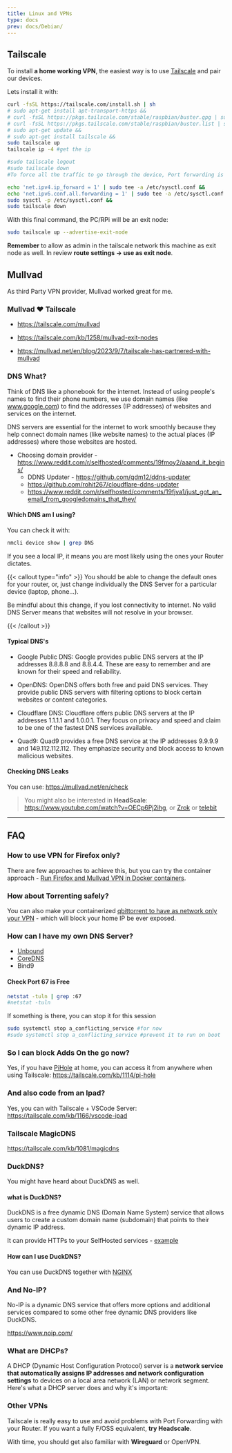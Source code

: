 ```yaml
---
title: Linux and VPNs
type: docs
prev: docs/Debian/
---
```


## Tailscale

To install **a home working VPN**, the easiest way is to use [Tailscale](https://tailscale.com/kb/installation) and pair our devices.

Lets install it with:


```sh
curl -fsSL https://tailscale.com/install.sh | sh
# sudo apt-get install apt-transport-https &&
# curl -fsSL https://pkgs.tailscale.com/stable/raspbian/buster.gpg | sudo apt-key add - &&
# curl -fsSL https://pkgs.tailscale.com/stable/raspbian/buster.list | sudo tee /etc/apt/sources.list.d/tailscale.list &&
# sudo apt-get update &&
# sudo apt-get install tailscale &&
sudo tailscale up
tailscale ip -4 #get the ip 

#sudo tailscale logout
#sudo tailscale down
#To force all the traffic to go through the device, Port forwarding is needed:
```

```sh
echo 'net.ipv4.ip_forward = 1' | sudo tee -a /etc/sysctl.conf &&
echo 'net.ipv6.conf.all.forwarding = 1' | sudo tee -a /etc/sysctl.conf &&
sudo sysctl -p /etc/sysctl.conf &&
sudo tailscale down
```

With this final command, the PC/RPi will be an exit node:


```sh
sudo tailscale up --advertise-exit-node
```

**Remember** to allow as admin in the tailscale network this machine as exit node as well. In review **route settings -> use as exit node**.

## Mullvad

As third Party VPN provider, Mullvad worked great for me.

### Mullvad ❤️ Tailscale 

* <https://tailscale.com/mullvad>

* <https://tailscale.com/kb/1258/mullvad-exit-nodes>
* <https://mullvad.net/en/blog/2023/9/7/tailscale-has-partnered-with-mullvad>

### DNS What?

Think of DNS like a phonebook for the internet. Instead of using people's names to find their phone numbers, we use domain names (like www.google.com) to find the addresses (IP addresses) of websites and services on the internet.

DNS servers are essential for the internet to work smoothly because they help connect domain names (like website names) to the actual places (IP addresses) where those websites are hosted.

* Choosing domain provider - https://www.reddit.com/r/selfhosted/comments/19fmoy2/aaand_it_begins/
    * DDNS Updater - https://github.com/qdm12/ddns-updater
    * https://github.com/rohit267/cloudflare-ddns-updater
    * https://www.reddit.com/r/selfhosted/comments/19fjva1/just_got_an_email_from_googledomains_that_they/

#### Which DNS am I using?

You can check it with:

```sh
nmcli device show | grep DNS
```

If you see a local IP, it means you are most likely using the ones your Router dictates.


{{< callout type="info" >}}
You should be able to change the default ones for your router, or, just change individually the DNS Server for a particular device (laptop, phone...).

Be mindful about this change, if you lost connectivity to internet. No valid DNS Server means that websites will not resolve in your browser.

{{< /callout >}}

#### Typical DNS's

* Google Public DNS: Google provides public DNS servers at the IP addresses 8.8.8.8 and 8.8.4.4. These are easy to remember and are known for their speed and reliability.

* OpenDNS: OpenDNS offers both free and paid DNS services. They provide public DNS servers with filtering options to block certain websites or content categories.

* Cloudflare DNS: Cloudflare offers public DNS servers at the IP addresses 1.1.1.1 and 1.0.0.1. They focus on privacy and speed and claim to be one of the fastest DNS services available.

* Quad9: Quad9 provides a free DNS service at the IP addresses 9.9.9.9 and 149.112.112.112. They emphasize security and block access to known malicious websites.



#### Checking DNS Leaks

You can use: <https://mullvad.net/en/check>


> You might also be interested in **HeadScale**: https://www.youtube.com/watch?v=OECp6Pj2ihg, or [Zrok](https://zrok.io/) or [telebit](https://www.youtube.com/watch?v=-QGbfTY5ExE)

---

## FAQ

### How to use VPN for Firefox only?

There are few approaches to achieve this, but you can try the container approach - [Run Firefox and Mullvad VPN in Docker containers](https://fossengineer.com/using-bard-selfhosting-firefox-with-vpn-and-docker/).

### How about Torrenting safely?

You can also make your containerized [qbittorrent to have as network only your VPN](https://fossengineer.com/selfhosting-qBittorrent-with-docker-and-VPN/) - which will block your home IP be ever exposed.

### How can I have my own DNS Server?

* [Unbound](https://jalcocert.github.io/RPi/posts/selfh-internet-better/#unbound-dns)
* [CoreDNS](https://github.com/coredns/coredns)
* Bind9

#### Check Port 67 is Free

```sh
netstat -tuln | grep :67
#netstat -tuln
```

If something is there, you can stop it for this session

```sh
sudo systemctl stop a_conflicting_service #for now
#sudo systemctl stop a_conflicting_service #prevent it to run on boot
```

### So I can block Adds On the go now?

Yes, if you have [PiHole](https://fossengineer.com/selfhosting-PiHole-docker/) at home, you can access it from anywhere when using Tailscale: <https://tailscale.com/kb/1114/pi-hole>

<!-- {{< gist jalcocert 302f787db6f6d75e978674e0e18d1185
"Docker-Security-Pihole.yml">}}

{{< gist "JAlcocerT/197667ec5ec0da53e78eb58c4253a73f/Docker-Security-Pihole.yml" >}} -->


### And also code from an Ipad?

Yes, you can with Tailscale + VSCode Server: <https://tailscale.com/kb/1166/vscode-ipad>


### Tailscale MagicDNS

<https://tailscale.com/kb/1081/magicdns>


### DuckDNS?

You might have heard about DuckDNS as well.

#### what is DuckDNS?

DuckDNS is a free dynamic DNS (Domain Name System) service that allows users to create a custom domain name (subdomain) that points to their dynamic IP address. 

It can provide HTTPs to your SelfHosted services - [example](https://fossengineer.com/selfhosting-whoogle-docker/)

#### How can I use DuckDNS?

You can use DuckDNS together with [NGINX](https://fossengineer.com/selfhosting-nginx-proxy-manager-docker/#https-locally-nginx--duckdns)

### And No-IP?

No-IP is a dynamic DNS service that offers more options and additional services compared to some other free dynamic DNS providers like DuckDNS.

<https://www.noip.com/>

### What are DHCPs?

A DHCP (Dynamic Host Configuration Protocol) server is a **network service that automatically assigns IP addresses and network configuration settings** to devices on a local area network (LAN) or network segment. Here's what a DHCP server does and why it's important:

### Other VPNs

Tailscale is really easy to use and avoid problems with Port Forwarding with your Router. If you want a fully F/OSS equivalent, **try Headscale**.

With time, you should get also familiar with **Wireguard** or OpenVPN.